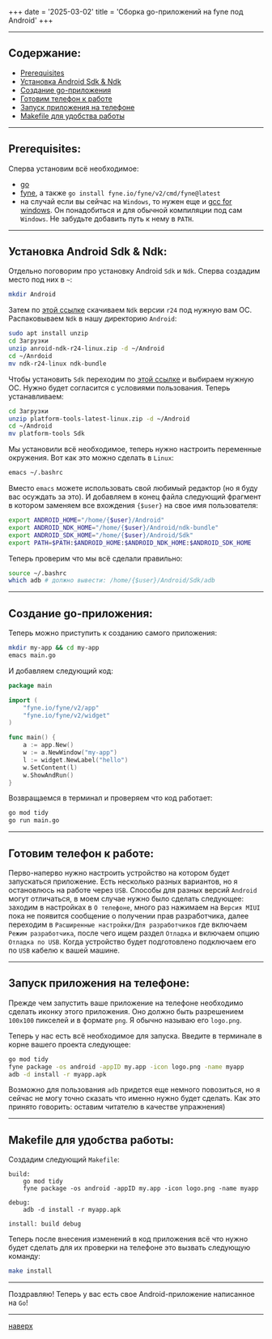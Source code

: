 +++
date = '2025-03-02'
title = 'Сборка go-приложений на fyne под Android'
+++

---
## Содержание:

- [Prerequisites](#prerequisites)
- [Установка Android Sdk & Ndk](#установка-android-sdk--ndk)
- [Создание go-приложения](#создание-go-приложения)
- [Готовим телефон к работе](#готовим-телефон-к-работе)
- [Запуск приложения на телефоне](#запуск-приложения-на-телефоне)
- [Makefile для удобства работы](#makefile-для-удобства-работы)

---

## Prerequisites:

Сперва установим всё необходимое:
- [go](https://go.dev/dl/)
- [fyne](https://docs.fyne.io/), а также `go install fyne.io/fyne/v2/cmd/fyne@latest`
- на случай если вы сейчас на `Windows`, то нужен еще и [gcc for windows](http://www.equation.com/servlet/equation.cmd?fa=fortran). Он понадобиться и для обычной компиляции под сам `Windows`. Не забудьте добавить путь к нему в `PATH`.

---

## Установка Android Sdk & Ndk:

Отдельно поговорим про установку Android `Sdk` и `Ndk`. 
Сперва создадим место под них в `~`:

```bash
mkdir Android
```

Затем по [этой ссылке](https://github.com/android/ndk/wiki/Unsupported-Downloads) скачиваем `Ndk` версии `r24` под нужную вам ОС. Распаковываем `Ndk` в нашу директорию `Android`:

```bash
sudo apt install unzip
cd Загрузки
unzip anroid-ndk-r24-linux.zip -d ~/Android
cd ~/Anrdoid
mv ndk-r24-linux ndk-bundle
```

Чтобы установить `Sdk` переходим по [этой ссылке](https://developer.android.com/tools/releases/platform-tools?hl=ru) и выбираем нужную ОС. Нужно будет согласится с условиями пользования. Теперь устанавливаем:

```bash
cd Загрузки
unzip platform-tools-latest-linux.zip -d ~/Android
cd ~/Android
mv platform-tools Sdk
```

Мы установили всё необходимое, теперь нужно настроить переменные окружения. Вот как это можно сделать в `Linux`:

```bash
emacs ~/.bashrc
```

Вместо `emacs` можете использовать свой любимый редактор (но я буду вас осуждать за это). И добавляем в конец файла следующий фрагмент в котором заменяем все вхождения `{$user}` на свое имя пользователя:

```bash
export ANDROID_HOME="/home/{$user}/Android"
export ANDROID_NDK_HOME="/home/{$user}/Android/ndk-bundle"
export ANDROID_SDK_HOME="/home/{$user}/Android/Sdk"
export PATH=$PATH:$ANDROID_HOME:$ANDROID_NDK_HOME:$ANDROID_SDK_HOME
```

Теперь проверим что мы всё сделали правильно:

```bash
source ~/.bashrc
which adb # должно вывести: /home/{$user}/Android/Sdk/adb
```

---

## Создание go-приложения:

Теперь можно приступить к созданию самого приложения:

```bash
mkdir my-app && cd my-app
emacs main.go
```

И добавляем следующий код:

```go
package main

import (
	"fyne.io/fyne/v2/app"
	"fyne.io/fyne/v2/widget"
)

func main() {
	a := app.New()
	w := a.NewWindow("my-app")
	l := widget.NewLabel("hello")
	w.SetContent(l)
	w.ShowAndRun()
}
```

Возвращаемся в терминал и проверяем что код работает:

```bash
go mod tidy
go run main.go
```

---

## Готовим телефон к работе:

Перво-наперво нужно настроить устройство на котором будет запускаться приложение. Есть несколько разных вариантов, но я остановлюсь на работе через `USB`. Способы для разных версий `Android` могут отличаться, в моем случае нужно было сделать следующее: заходим в настройках в `О телефоне`, много раз нажимаем на `Версия MIUI` пока не появится сообщение о получении прав разработчика, далее переходим в `Расширенные настройки/Для разработчиков` где включаем `Режим разработчика`, после чего ищем раздел `Отладка` и включаем опцию `Отладка по USB`. Когда устройство будет подготовлено подключаем его по `USB` кабелю к вашей машине.

---

## Запуск приложения на телефоне:

Прежде чем запустить ваше приложение на телефоне необходимо сделать иконку этого приложения. Оно должно быть разрешением `100х100` пикселей и в формате `png`. Я обычно называю его `logo.png`. 

Теперь у нас есть всё необходимое для запуска. Введите в терминале в корне вашего проекта следующее:

```bash
go mod tidy
fyne package -os android -appID my.app -icon logo.png -name myapp
adb -d install -r myapp.apk
```

Возможно для пользования `adb` придется еще немного повозиться, но я сейчас не могу точно сказать что именно нужно будет сделать. Как это принято говорить: оставим читателю в качестве упражнения)

---

## Makefile для удобства работы:

Создадим следующий `Makefile`:

```make
build:
	go mod tidy
	fyne package -os android -appID my.app -icon logo.png -name myapp

debug:
	adb -d install -r myapp.apk

install: build debug
```

Теперь после внесения изменений в код приложения всё что нужно будет сделать для их проверки на телефоне это вызвать следующую команду:

```bash
make install
```

---

Поздравляю! Теперь у вас есть свое Android-приложение написанное на `Go`!

---

[наверх](#содержание)
